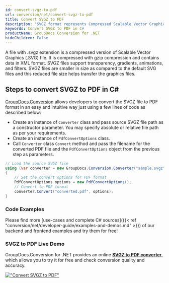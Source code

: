 ```yaml
---
id: convert-svgz-to-pdf
url: conversion/net/convert-svgz-to-pdf
title: Convert SVGZ to PDF
description: "SVGZ format represents Compressed Scalable Vector Graphics File with .svgz extension. Learn how to convert SVGZ to PDF file programmatically in C# language using GroupDocs.Conversion for .NET library."
keywords: Convert SVGZ to PDF in C#
productName: GroupDocs.Conversion for .NET
hideChildren: False
---
```


A file with .svgz extension is a compressed version of Scalable Vector Graphics (.SVG) file. It is compressed with gzip compression and contains data in XML format. SVGZ files support transparency, gradients, animations, and filters. SVGZ files are smaller in size as compared to the default SVG files and this reduced file size helps transfer the graphics files.

## Steps to convert SVGZ to PDF in C#

[GroupDocs.Conversion](https://products.groupdocs.com/conversion/net) allows developers to convert the SVGZ file to PDF format in an easy and intuitive way just using a few lines of code as described below:

* Create an instance of `Converter` class and pass source SVGZ file path as a constructor parameter. You may specify absolute or relative file path as per your requirements. 
* Create an instance of `PdfConvertOptions` class.
* Call `Converter` class `Convert` method and pass the filename for the converted PDF file and the `PdfConvertOptions` object from the previous step as parameters.

```csharp
// Load the source SVGZ file
using (var converter = new GroupDocs.Conversion.Converter("sample.svgz"))
{
    // Set the convert options for PDF format
    PdfConvertOptions options = new PdfConvertOptions();
    // Convert to PDF format
    converter.Convert("converted.pdf", options);
}
```

### Code Examples

Please find more [use-cases and complete C# sources]({{< ref "conversion/net/developer-guide/examples-and-demos.md" >}}) of our backend and frontend examples and try them for free!

### SVGZ to PDF Live Demo

GroupDocs.Conversion for .NET provides an online [**SVGZ to PDF converter**](https://products.groupdocs.app/conversion/svgz-to-pdf), which allows you to try it for free and check conversion quality and accuracy.

[!["Convert SVGZ to PDF"](conversion/net/images/convert-svgz-to-pdf.png)](https://products.groupdocs.app/conversion/svgz-to-pdf)